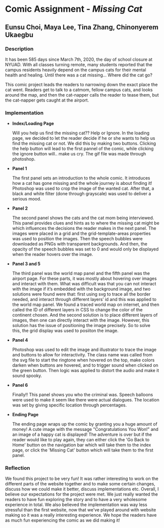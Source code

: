 # Comic Assignment - *Missing Cat*

## Eunsu Choi, Maya Lee, Tina Zhang, Chinonyerem Ukaegbu

### **Description**

It has been 585 days since March 7th, 2020, the day of school closure at NYUAD. With all classes turning remote, many students reported that the campus residents heavily depend on the campus cats for their mental health and healing. Until there was a cat missing…
Where did the cat go?

This comic project leads the readers to narrowing down the exact place the cat went. Readers get to talk to a catmom, fellow campus cats, and looks around the map, and then the cat-napper calls the reader to tease them, but the cat-napper gets caught at the airport.

### **Implementation**

+ **Index/Loading Page**
  
  Will you help us find the missing cat?? Help or Ignore. In the loading page, we decided to let the reader decide if he or she wants to help us find the missing cat or not. We did this by making two buttons. Clicking the help button will lead to the first pannel of the comic, while clicking the ignore button will.. make us cry. The gif file was made through photoshop.
  

+ **Panel 1**
  
  The first panel sets an introduction to the whole comic. It introduces how a cat has gone missing and the whole journey is about finding it! Photoshop was used to crop the image of the wanted cat. After that, a black and white filter (done through grayscale) was used to deliver a serious mood.
  

+ **Panel 2**
  
  The second panel shows the cats and the cat mom being interviewed. This panel provides clues and hints as to where the missing cat might be which influences the decisions the reader makes in the next panel. The images were placed in a grid and the grid-template-areas properties was used to position the images. Then the speech bubbles were downloaded as PNGs with transparent backgrounds. And then, the opacity of the speech bubbles was set to 0 and would only be displayed when the reader hovers over the image.
  
  
+ **Panel 3 and 5**

  The third panel was the world map panel and the fifth panel was the airport page. For these parts, it was mostly about hovering over images and interact with them. What was  difficult was that you can not interact with the image if it’s embedded with the background image, and two solutions were found were that: first using svg to trace all the border needed, and interact through different layers’ id and this was applied to the world map panel. We found a traced world map on internet, and then called the ID of different layers in CSS to change the color of the continent chosen. And the second solution is to place different layers of images, then one can directly interact with the image. However, this solution has the issue of positioning the image precisely. So to solve this, the grid display was used to posiiton the image.
  

+ **Panel 4**
  
  Photoshop was used to edit the image and illustrator to trace the image and buttons to allow for interactivity. The class name was called from the svg file to start the ringtone when hovered on the top, make colors darken when buttons are hovered, and to trigger sound when clicked on the green button. Then logic was applied to distort the audio and make it sound spooky.
  

+ **Panel 6**
  
  Finally!! This panel shows you who the criminal was. Speech balloons were used to make it seem like there were actual dialogues. The location was set by giving specific location through percentages.
  

+ **Ending Page**
  
  The ending page wraps up the comic by granting you a huge amount of money! A cute image with the message "Congratulations You Won!" and an image of a happy cat is displayed! The adventure is over but if the reader would like to play again, they can either click the 'Go Back to Home' button on the navigation bar which will take them to the index page, or click the 'Missing Cat' button which will take them to the first panel.



### **Reflection**

We found this project to be very fun! It was rather interesting to work on the different parts of the website together and to make some certain changes, discuss how we could make it better, discuss implementations etc. Overall, I believe our expectations for the project were met. We just really wanted the readers to have fun exploring the story and to have a very wholesome experience in total. We also believed the implementation was way less stressful than the first website, now that we've played around with website making so it was a really interesting experience. We hope the readers have as much fun experiencing the comic as we did making it!
